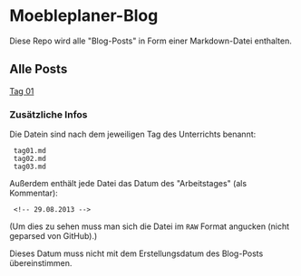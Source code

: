 Moebleplaner-Blog
=================

Diese Repo wird alle "Blog-Posts" in Form einer Markdown-Datei enthalten.

## Alle Posts

[Tag 01](tag01.md)



### Zusätzliche Infos

Die Datein sind nach dem jeweiligen Tag des Unterrichts benannt:

     tag01.md
     tag02.md
     tag03.md

Außerdem enthält jede Datei das Datum des "Arbeitstages" (als Kommentar):

     <!-- 29.08.2013 -->

(Um dies zu sehen muss man sich die Datei im ```RAW``` Format angucken (nicht geparsed von GitHub).)

Dieses Datum muss nicht mit dem Erstellungsdatum des Blog-Posts übereinstimmen.
